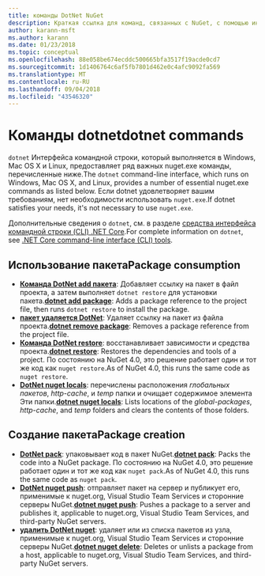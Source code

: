 ```yaml
---
title: команды DotNet NuGet
description: Краткая ссылка для команд, связанных с NuGet, с помощью интерфейса командной строки dotnet.
author: karann-msft
ms.author: karann
ms.date: 01/23/2018
ms.topic: conceptual
ms.openlocfilehash: 88e058be674ecddc500665bfa3517f19acde0cd7
ms.sourcegitcommit: 1d1406764c6af5fb7801d462e0c4afc9092fa569
ms.translationtype: MT
ms.contentlocale: ru-RU
ms.lasthandoff: 09/04/2018
ms.locfileid: "43546320"
---
```

# <a name="dotnet-commands"></a><span data-ttu-id="4e3af-103">Команды dotnet</span><span class="sxs-lookup"><span data-stu-id="4e3af-103">dotnet commands</span></span>

<span data-ttu-id="4e3af-104">`dotnet` Интерфейса командной строки, который выполняется в Windows, Mac OS X и Linux, предоставляет ряд важных nuget.exe команды, перечисленные ниже.</span><span class="sxs-lookup"><span data-stu-id="4e3af-104">The `dotnet` command-line interface, which runs on Windows, Mac OS X, and Linux, provides a number of essential nuget.exe commands as listed below.</span></span> <span data-ttu-id="4e3af-105">Если dotnet удовлетворяет вашим требованиям, нет необходимости использовать `nuget.exe`.</span><span class="sxs-lookup"><span data-stu-id="4e3af-105">If dotnet satisfies your needs, it's not necessary to use `nuget.exe`.</span></span>

<span data-ttu-id="4e3af-106">Дополнительные сведения о `dotnet`, см. в разделе [средства интерфейса командной строки (CLI) .NET Core](/dotnet/core/tools/?tabs=netcore2x).</span><span class="sxs-lookup"><span data-stu-id="4e3af-106">For complete information on `dotnet`, see [.NET Core command-line interface (CLI) tools](/dotnet/core/tools/?tabs=netcore2x).</span></span>

## <a name="package-consumption"></a><span data-ttu-id="4e3af-107">Использование пакета</span><span class="sxs-lookup"><span data-stu-id="4e3af-107">Package consumption</span></span>

- <span data-ttu-id="4e3af-108">[**Команда DotNet add пакета**](/dotnet/core/tools/dotnet-add-package): Добавляет ссылку на пакет в файл проекта, а затем выполняет `dotnet restore` для установки пакета.</span><span class="sxs-lookup"><span data-stu-id="4e3af-108">[**dotnet add package**](/dotnet/core/tools/dotnet-add-package): Adds a package reference to the project file, then runs `dotnet restore` to install the package.</span></span>
- <span data-ttu-id="4e3af-109">[**пакет удаляется DotNet**](/dotnet/core/tools/dotnet-remove-package): Удаляет ссылку на пакет из файла проекта.</span><span class="sxs-lookup"><span data-stu-id="4e3af-109">[**dotnet remove package**](/dotnet/core/tools/dotnet-remove-package): Removes a package reference from the project file.</span></span>
- <span data-ttu-id="4e3af-110">[**Команда DotNet restore**](/dotnet/core/tools/dotnet-restore?tabs=netcore2x): восстанавливает зависимости и средства проекта.</span><span class="sxs-lookup"><span data-stu-id="4e3af-110">[**dotnet restore**](/dotnet/core/tools/dotnet-restore?tabs=netcore2x): Restores the dependencies and tools of a project.</span></span> <span data-ttu-id="4e3af-111">По состоянию на NuGet 4.0, это решение работает один и тот же код как `nuget restore`.</span><span class="sxs-lookup"><span data-stu-id="4e3af-111">As of NuGet 4.0, this runs the same code as `nuget restore`.</span></span>
- <span data-ttu-id="4e3af-112">[**DotNet nuget locals**](/dotnet/core/tools/dotnet-nuget-locals): перечислены расположения *глобальных пакетов*, *http-cache*, и *temp* папки и очищает содержимое элемента Эти папки.</span><span class="sxs-lookup"><span data-stu-id="4e3af-112">[**dotnet nuget locals**](/dotnet/core/tools/dotnet-nuget-locals): Lists locations of the *global-packages*, *http-cache*, and *temp* folders and clears the contents of those folders.</span></span>

## <a name="package-creation"></a><span data-ttu-id="4e3af-113">Создание пакета</span><span class="sxs-lookup"><span data-stu-id="4e3af-113">Package creation</span></span>

- <span data-ttu-id="4e3af-114">[**DotNet pack**](/dotnet/core/tools/dotnet-pack?tabs=netcore2x): упаковывает код в пакет NuGet.</span><span class="sxs-lookup"><span data-stu-id="4e3af-114">[**dotnet pack**](/dotnet/core/tools/dotnet-pack?tabs=netcore2x): Packs the code into a NuGet package.</span></span> <span data-ttu-id="4e3af-115">По состоянию на NuGet 4.0, это решение работает один и тот же код как `nuget pack`.</span><span class="sxs-lookup"><span data-stu-id="4e3af-115">As of NuGet 4.0, this runs the same code as `nuget pack`.</span></span>
- <span data-ttu-id="4e3af-116">[**DotNet nuget push**](/dotnet/core/tools/dotnet-nuget-push): отправляет пакет на сервер и публикует его, применимые к nuget.org, Visual Studio Team Services и сторонние серверы NuGet.</span><span class="sxs-lookup"><span data-stu-id="4e3af-116">[**dotnet nuget push**](/dotnet/core/tools/dotnet-nuget-push): Pushes a package to a server and publishes it, applicable to nuget.org, Visual Studio Team Services, and third-party NuGet servers.</span></span>
- <span data-ttu-id="4e3af-117">[**удалить DotNet nuget**](/dotnet/core/tools/dotnet-nuget-delete): удаляет или из списка пакетов из узла, применимые к nuget.org, Visual Studio Team Services и сторонние серверы NuGet.</span><span class="sxs-lookup"><span data-stu-id="4e3af-117">[**dotnet nuget delete**](/dotnet/core/tools/dotnet-nuget-delete): Deletes or unlists a package from a host, applicable to nuget.org, Visual Studio Team Services, and third-party NuGet servers.</span></span>
